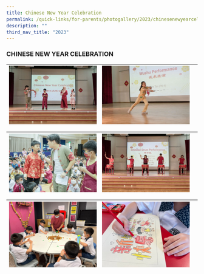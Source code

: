 ```yaml
---
title: Chinese New Year Celebration
permalink: /quick-links/for-parents/photogallery/2023/chinesenewyearcelebration/
description: ""
third_nav_title: "2023"
---
```

### CHINESE NEW YEAR CELEBRATION

| ![](/images/CNY%202023%20(20%20Jan%20'23)/picture%205.jpg) | ![](/images/CNY%202023%20(20%20Jan%20'23)/picture%2010.jpg) |  |
| -------- | -------- | -------- |

| ![](/images/CNY%202023%20(20%20Jan%20'23)/picture%209.jpg) | ![](/images/CNY%202023%20(20%20Jan%20'23)/picture%207.jpg) |  |
| -------- | -------- | -------- |

| ![](/images/CNY%202023%20(20%20Jan%20'23)/picture%203.jpeg) | ![](/images/CNY%202023%20(20%20Jan%20'23)/picture%202.jpeg) |  |
| -------- | -------- | -------- |





